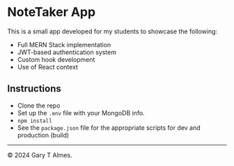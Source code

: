 # NoteTaker App

This is a small app developed for my students to showcase the following:

- Full MERN Stack implementation 
- JWT-based authentication system 
- Custom hook development 
- Use of React context

## Instructions

- Clone the repo
- Set up the `.env` file with your MongoDB info.
- `npm install` 
- See the `package.json` file for the appropriate scripts for dev and production (build)

---
© 2024 Gary T Almes.
